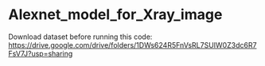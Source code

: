 # Alexnet_model_for_Xray_image
 Download dataset before running this code: https://drive.google.com/drive/folders/1DWs624R5FnVsRL7SUIW0Z3dc6R7FsV7J?usp=sharing
